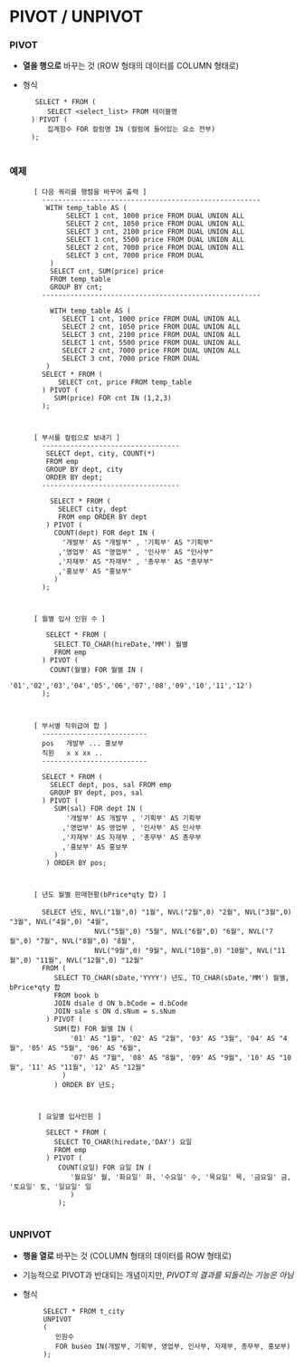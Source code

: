 # PIVOT / UNPIVOT 

### PIVOT
 - **열을 행으로** 바꾸는 것 (ROW 형태의 데이터를 COLUMN 형태로)
 - 형식 
 
          SELECT * FROM ( 
             SELECT <select_list> FROM 테이블명 
         ) PIVOT ( 
             집계함수 FOR 컬럼명 IN (컬럼에 들어있는 요소 전부)
         );

#
### 예제       
       
          [ 다음 쿼리를 행렬을 바꾸어 출력 ]
            ------------------------------------------------------ 
             WITH temp_table AS (
                  SELECT 1 cnt, 1000 price FROM DUAL UNION ALL
                  SELECT 2 cnt, 1050 price FROM DUAL UNION ALL
                  SELECT 3 cnt, 2100 price FROM DUAL UNION ALL
                  SELECT 1 cnt, 5500 price FROM DUAL UNION ALL
                  SELECT 2 cnt, 7000 price FROM DUAL UNION ALL
                  SELECT 3 cnt, 7000 price FROM DUAL
              )
              SELECT cnt, SUM(price) price
              FROM temp_table
              GROUP BY cnt;
            ------------------------------------------------------     
      
              WITH temp_table AS (
                 SELECT 1 cnt, 1000 price FROM DUAL UNION ALL
                 SELECT 2 cnt, 1050 price FROM DUAL UNION ALL
                 SELECT 3 cnt, 2100 price FROM DUAL UNION ALL
                 SELECT 1 cnt, 5500 price FROM DUAL UNION ALL
                 SELECT 2 cnt, 7000 price FROM DUAL UNION ALL
                 SELECT 3 cnt, 7000 price FROM DUAL
             )
            SELECT * FROM ( 
                SELECT cnt, price FROM temp_table
            ) PIVOT ( 
               SUM(price) FOR cnt IN (1,2,3)
            );
            
#     
      
          [ 부서를 컬럼으로 보내기 ]
            ----------------------------------
             SELECT dept, city, COUNT(*)
             FROM emp
             GROUP BY dept, city
             ORDER BY dept;
            ----------------------------------
            
              SELECT * FROM ( 
                SELECT city, dept 
                FROM emp ORDER BY dept
             ) PIVOT (
               COUNT(dept) FOR dept IN (
                 '개발부' AS "개발부" , '기획부' AS "기획부"
                ,'영업부' AS "영업부" , '인사부' AS "인사부"
                ,'자재부' AS "자재부" , '총무부' AS "총무부"
                ,'홍보부' AS "홍보부"
               )
            );

#
          [ 월별 입사 인원 수 ]
          
             SELECT * FROM (
               SELECT TO_CHAR(hireDate,'MM') 월별    
               FROM emp   
            ) PIVOT (
              COUNT(월별) FOR 월별 IN (
               '01','02','03','04','05','06','07','08','09','10','11','12')
            );

#

          [ 부서별 직위급여 합 ] 
            --------------------------
            pos   개발부 ... 홍보부 
            직원   x x xx .. 
            --------------------------
            
            SELECT * FROM (
              SELECT dept, pos, sal FROM emp
              GROUP BY dept, pos, sal
            ) PIVOT (
               SUM(sal) FOR dept IN (
                  '개발부' AS 개발부 , '기획부' AS 기획부
                 ,'영업부' AS 영업부 , '인사부' AS 인사부
                 ,'자재부' AS 자재부 , '총무부' AS 총무부
                 ,'홍보부' AS 홍보부
               )
             ) ORDER BY pos;

#

          [ 년도 월별 판매현황(bPrice*qty 합) ]
             
            SELECT 년도, NVL("1월",0) "1월", NVL("2월",0) "2월", NVL("3월",0) "3월", NVL("4월",0) "4월",
                         NVL("5월",0) "5월", NVL("6월",0) "6월", NVL("7월",0) "7월", NVL("8월",0) "8월",
                         NVL("9월",0) "9월", NVL("10월",0) "10월", NVL("11월",0) "11월", NVL("12월",0) "12월"
            FROM ( 
               SELECT TO_CHAR(sDate,'YYYY') 년도, TO_CHAR(sDate,'MM') 월별, bPrice*qty 합
               FROM book b 
               JOIN dsale d ON b.bCode = d.bCode 
               JOIN sale s ON d.sNum = s.sNum    
             ) PIVOT ( 
               SUM(합) FOR 월별 IN ( 
                   '01' AS "1월", '02' AS "2월", '03' AS "3월", '04' AS "4월", '05' AS "5월", '06' AS "6월",
                   '07' AS "7월", '08' AS "8월", '09' AS "9월", '10' AS "10월", '11' AS "11월", '12' AS "12월"
                 )
               ) ORDER BY 년도;
#

           [ 요일별 입사인원 ]
           
             SELECT * FROM (
               SELECT TO_CHAR(hiredate,'DAY') 요일
               FROM emp 
             ) PIVOT (
                COUNT(요일) FOR 요일 IN (
                   '월요일' 월, '화요일' 화, '수요일' 수, '목요일' 목, '금요일' 금, '토요일' 토, '일요일' 일
                   )
                );
  
#

### UNPIVOT
- **행을 열로** 바꾸는 것 (COLUMN 형태의 데이터를 ROW 형태로)
- 기능적으로 PIVOT과 반대되는 개념이지만, *PIVOT의 결과를 되돌리는 기능은 아님* 
- 형식 

           SELECT * FROM t_city
           UNPIVOT
           (
              인원수 
              FOR buseo IN(개발부, 기획부, 영업부, 인사부, 자재부, 총무부, 홍보부)
           );
           

